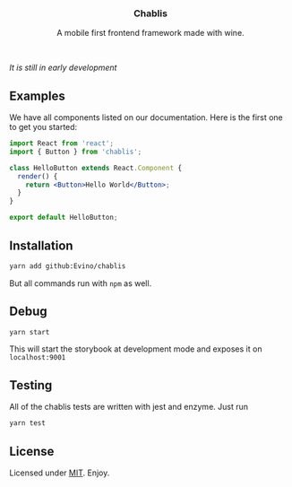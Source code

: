 <p align="center">
  <h3 align="center">Chablis</h3>

  <p align="center">
    A mobile first frontend framework made with wine.
</p>

<br>

<i align="center">It is still in early development</i>

## Examples

We have all components listed on our documentation. Here is the first one to get you started:

```jsx
import React from 'react';
import { Button } from 'chablis';

class HelloButton extends React.Component {
  render() {
    return <Button>Hello World</Button>;
  }
}

export default HelloButton;
```

## Installation

```bash
yarn add github:Evino/chablis
```

But all commands run with `npm` as well.

## Debug

```bash
yarn start
```

This will start the storybook at development mode and exposes it on `localhost:9001`

## Testing

All of the chablis tests are written with jest and enzyme. Just run

```bash
yarn test
```

## License

Licensed under [MIT](LICENSE). Enjoy.
